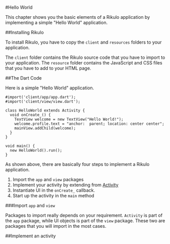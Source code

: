#Hello World

This chapter shows you the basic elements of a Rikulo application by implementing a simple "Hello World" application.

##Installing Rikulo

To install Rikulo, you have to copy the `client` and `resources` folders to your application.

The `client` folder contains the Rikulo source code that you have to import to your application.  The `resource` folder contains the JavaScript and CSS files that you have to add to your HTML page.

##The Dart Code

Here is a simple "Hello World" application.

    #import('client/app/app.dart');
    #import('client/view/view.dart');

    class HelloWorld extends Activity {
      void onCreate_() {
        TextView welcome = new TextView("Hello World!");
        welcome.profile.text = "anchor:  parent; location: center center";
        mainView.addChild(welcome);
      }
    }

    void main() {
      new HelloWorld().run();
    }

As shown above, there are basically four steps to implement a Rikulo application.

1. Import the `app` and `view` packages
2. Implement your activity by extending from [Activity](http://rikulo.org/api/_/Activity.html)
3. Instantiate UI in the `onCreate_` callback.
4. Start up the activity in the `main` method

###Import `app` and `view`

Packages to import really depends on your requirement. `Activity` is part of the `app` package, while UI objects is part of the `view` package. These two are packages that you will import in the most cases.

##Implement an activity


